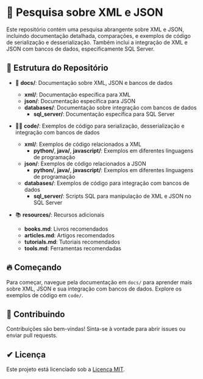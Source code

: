 # 📖 Pesquisa sobre XML e JSON

Este repositório contém uma pesquisa abrangente sobre XML e JSON, incluindo documentação detalhada, comparações, e exemplos de código de serialização e desserialização. Também inclui a integração de XML e JSON com bancos de dados, especificamente SQL Server.

## 📁 Estrutura do Repositório

- 📄 **docs/**: Documentação sobre XML, JSON e bancos de dados
  - **xml/**: Documentação específica para XML
  - **json/**: Documentação específica para JSON
  - **databases/**: Documentação sobre integração com bancos de dados
    - **sql_server/**: Documentação específica para SQL Server

- 👨‍💻 **code/**: Exemplos de código para serialização, desserialização e integração com bancos de dados
  - **xml/**: Exemplos de código relacionados a XML
    - **python/**, **java/**, **javascript/**: Exemplos em diferentes linguagens de programação
  - **json/**: Exemplos de código relacionados a JSON
    - **python/**, **java/**, **javascript/**: Exemplos em diferentes linguagens de programação
  - **databases/**: Exemplos de código para integração com bancos de dados
    - **sql_server/**: Scripts SQL para manipulação de XML e JSON no SQL Server

- 📚 **resources/**: Recursos adicionais
  - **books.md**: Livros recomendados
  - **articles.md**: Artigos recomendados
  - **tutorials.md**: Tutoriais recomendados
  - **tools.md**: Ferramentas recomendadas

## 🔥 Começando

Para começar, navegue pela documentação em `docs/` para aprender mais sobre XML, JSON e sua integração com bancos de dados. Explore os exemplos de código em `code/`.

## 🤝 Contribuindo

Contribuições são bem-vindas! Sinta-se à vontade para abrir issues ou enviar pull requests.

## ✔ Licença

Este projeto está licenciado sob a [Licença MIT](LICENSE).
